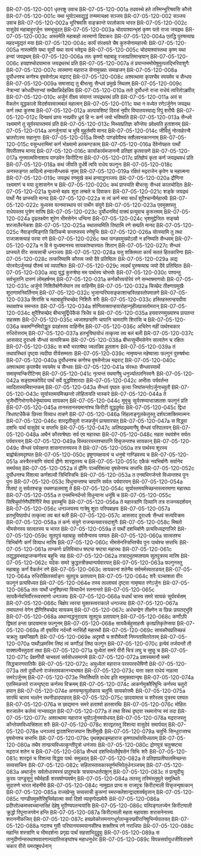 BR-07-05-120-001	धृतराष्ट्र उवाच
BR-07-05-120-001a	तदवस्थे हते तस्मिन्भूरिश्रवसि कौरवे
BR-07-05-120-001c	यथा भूयोऽभवद्युद्धं तन्ममाचक्ष्व सञ्जय
BR-07-05-120-002	सञ्जय उवाच
BR-07-05-120-002a	भूरिश्रवसि सङ्क्रान्ते परलोकाय भारत
BR-07-05-120-002c	वासुदेवं महाबाहुरर्जुनः समचूचुदत्
BR-07-05-120-003a	चोदयाश्वान्भृशं कृष्ण यतो राजा जयद्रथः
BR-07-05-120-003c	अस्तमेति महाबाहो त्वरमाणो दिवाकरः
BR-07-05-120-004a	एतद्धि पुरुषव्याघ्र महदभ्युद्यतं मया
BR-07-05-120-004c	कार्यं संरक्ष्यते चैष कुरुसेनामहारथैः
BR-07-05-120-005a	नास्तमेति यथा सूर्यो यथा सत्यं भवेद्वचः
BR-07-05-120-005c	चोदयाश्वांस्तथा कृष्ण यथा हन्यां जयद्रथम्
BR-07-05-120-006a	ततः कृष्णो महाबाहू रजतप्रतिमान्हयान्
BR-07-05-120-006c	हयज्ञश्चोदयामास जयद्रथरथं प्रति
BR-07-05-120-007a	तं प्रयान्तममोघेषुमुत्पतद्भिरिवाशुगैः
BR-07-05-120-007c	त्वरमाणा महाराज सेनामुख्याः समाव्रजन्
BR-07-05-120-008a	दुर्योधनश्च कर्णश्च वृषसेनोऽथ मद्रराट्
BR-07-05-120-008c	अश्वत्थामा कृपश्चैव स्वयमेव च सैन्धवः
BR-07-05-120-009a	समासाद्य तु बीभत्सुः सैन्धवं प्रमुखे स्थितम्
BR-07-05-120-009c	नेत्राभ्यां क्रोधदीप्ताभ्यां सम्प्रैक्षन्निर्दहन्निव
BR-07-05-120-010a	ततो दुर्योधनो राजा राधेयं त्वरितोऽब्रवीत्
BR-07-05-120-010c	अर्जुनं वीक्ष्य संयान्तं जयद्रथरथं प्रति
BR-07-05-120-011a	अयं स वैकर्तन युद्धकालो विदर्शयस्वात्मबलं महात्मन्
BR-07-05-120-011c	यथा न वध्येत रणेऽर्जुनेन जयद्रथः कर्ण तथा कुरुष्व
BR-07-05-120-012a	अल्पावशिष्टं दिवसं नृवीर विघातयस्वाद्य रिपुं शरौघैः
BR-07-05-120-012c	दिनक्षयं प्राप्य नरप्रवीर ध्रुवं हि नः कर्ण जयो भविष्यति
BR-07-05-120-013a	सैन्धवे रक्ष्यमाणे तु सूर्यस्यास्तमयं प्रति
BR-07-05-120-013c	मिथ्याप्रतिज्ञः कौन्तेयः प्रवेक्ष्यति हुताशनम्
BR-07-05-120-014a	अनर्जुनायां च भुवि मुहूर्तमपि मानद
BR-07-05-120-014c	जीवितुं नोत्सहेरन्वै भ्रातरोऽस्य सहानुगाः
BR-07-05-120-015a	विनष्टैः पाण्डवेयैश्च सशैलवनकाननाम्
BR-07-05-120-015c	वसुन्धरामिमां कर्ण भोक्ष्यामो हतकण्टकाम्
BR-07-05-120-016a	दैवेनोपहतः पार्थो विपरीतश्च मानद
BR-07-05-120-016c	कार्याकार्यमजानन्वै प्रतिज्ञां कृतवान्रणे
BR-07-05-120-017a	नूनमात्मविनाशाय पाण्डवेन किरीटिना
BR-07-05-120-017c	प्रतिज्ञेयं कृता कर्ण जयद्रथवधं प्रति
BR-07-05-120-018a	कथं जीवति दुर्धर्षे त्वयि राधेय फल्गुनः
BR-07-05-120-018c	अनस्तङ्गत आदित्ये हन्यात्सैन्धवकं नृपम्
BR-07-05-120-019a	रक्षितं मद्रराजेन कृपेण च महात्मना
BR-07-05-120-019c	जयद्रथं रणमुखे कथं हन्याद्धनञ्जयः
BR-07-05-120-020a	द्रौणिना रक्ष्यमाणं च मया दुःशासनेन च
BR-07-05-120-020c	कथं प्राप्स्यति बीभत्सुः सैन्धवं कालचोदितः
BR-07-05-120-021a	युध्यन्ते बहवः शूरा लम्बते च दिवाकरः
BR-07-05-120-021c	शङ्के जयद्रथं पार्थो नैव प्राप्स्यति मानद
BR-07-05-120-022a	स त्वं कर्ण मया सार्धं शूरैश्चान्यैर्महारथैः
BR-07-05-120-022c	युध्यस्व यत्नमास्थाय परं पार्थेन संयुगे
BR-07-05-120-023a	एवमुक्तस्तु राधेयस्तव पुत्रेण मारिष
BR-07-05-120-023c	दुर्योधनमिदं वाक्यं प्रत्युवाच कुरूत्तमम्
BR-07-05-120-024a	दृढलक्ष्येण शूरेण भीमसेनेन धन्विना
BR-07-05-120-024c	भृशमुद्वेजितः सङ्ख्ये शरजालैरनेकशः
BR-07-05-120-025a	स्थातव्यमिति तिष्ठामि रणे सम्प्रति मानद
BR-07-05-120-025c	नैवाङ्गमिङ्गति किञ्चिन्मे सन्तप्तस्य रणेषुभिः
BR-07-05-120-026a	योत्स्यामि तु तथा राजञ्शक्त्याहं परया रणे
BR-07-05-120-026c	यथा पाण्डवमुख्योऽसौ न हनिष्यति सैन्धवम्
BR-07-05-120-027a	न हि मे युध्यमानस्य सायकांश्चास्यतः शितान्
BR-07-05-120-027c	सैन्धवं प्राप्स्यते वीरः सव्यसाची धनञ्जयः
BR-07-05-120-028a	यत्तु शक्तिमता कार्यं सततं हितकारिणा
BR-07-05-120-028c	तत्करिष्यामि कौरव्य जयो दैवे प्रतिष्ठितः
BR-07-05-120-029a	अद्य योत्स्येऽर्जुनमहं पौरुषं स्वं व्यपाश्रितः
BR-07-05-120-029c	त्वदर्थं पुरुषव्याघ्र जयो दैवे प्रतिष्ठितः
BR-07-05-120-030a	अद्य युद्धं कुरुश्रेष्ठ मम पार्थस्य चोभयोः
BR-07-05-120-030c	पश्यन्तु सर्वभूतानि दारुणं लोमहर्षणम्
BR-07-05-120-031a	कर्णकौरवयोरेवं रणे सम्भाषमाणयोः
BR-07-05-120-031c	अर्जुनो निशितैर्बाणैर्जघान तव वाहिनीम्
BR-07-05-120-032a	चिच्छेद तीक्ष्णाग्रमुखैः शूराणामनिवर्तिनाम्
BR-07-05-120-032c	भुजान्परिघसङ्काशान्हस्तिहस्तोपमान्रणे
BR-07-05-120-033a	शिरांसि च महाबाहुश्चिच्छेद निशितैः शरैः
BR-07-05-120-033c	हस्तिहस्तान्हयग्रीवा रथाक्षांश्च समन्ततः
BR-07-05-120-034a	शोणिताक्तान्हयारोहान्गृहीतप्रासतोमरान्
BR-07-05-120-034c	क्षुरैश्चिच्छेद बीभत्सुर्द्विधैकैकं त्रिधैव च
BR-07-05-120-035a	हयवारणमुख्याश्च प्रापतन्त सहस्रशः
BR-07-05-120-035c	ध्वजाश्छत्राणि चापानि चामराणि शिरांसि च
BR-07-05-120-036a	कक्षमग्निमिवोद्धूतः प्रदहंस्तव वाहिनीम्
BR-07-05-120-036c	अचिरेण महीं पार्थश्चकार रुधिरोत्तराम्
BR-07-05-120-037a	हतभूयिष्ठयोधं तत्कृत्वा तव बलं बली
BR-07-05-120-037c	आससाद दुराधर्षः सैन्धवं सत्यविक्रमः
BR-07-05-120-038a	बीभत्सुर्भीमसेनेन सात्वतेन च रक्षितः
BR-07-05-120-038c	स बभौ भरतश्रेष्ठ ज्वलन्निव हुताशनः
BR-07-05-120-039a	तं तथावस्थितं दृष्ट्वा त्वदीया वीर्यसम्मताः
BR-07-05-120-039c	नामृष्यन्त महेष्वासाः फल्गुनं पुरुषर्षभाः
BR-07-05-120-040a	दुर्योधनश्च कर्णश्च वृषसेनोऽथ मद्रराट्
BR-07-05-120-040c	अश्वत्थामा कृपश्चैव स्वयमेव च सैन्धवः
BR-07-05-120-041a	संरब्धाः सैन्धवस्यार्थे समावृण्वन्किरीटिनम्
BR-07-05-120-041c	नृत्यन्तं रथमार्गेषु धनुर्ज्यातलनिस्वनैः
BR-07-05-120-042a	सङ्ग्रामकोविदं पार्थं सर्वे युद्धविशारदाः
BR-07-05-120-042c	अभीताः पर्यवर्तन्त व्यादितास्यमिवान्तकम्
BR-07-05-120-043a	सैन्धवं पृष्ठतः कृत्वा जिघांसन्तोऽर्जुनाच्युतौ
BR-07-05-120-043c	सूर्यास्तमयमिच्छन्तो लोहितायति भास्करे
BR-07-05-120-044a	ते भुजैर्भोगिभोगाभैर्धनूंष्यायम्य सायकान्
BR-07-05-120-044c	मुमुचुः सूर्यरश्म्याभाञ्शतशः फल्गुनं प्रति
BR-07-05-120-045a	तानस्तानस्यमानांश्च किरीटी युद्धदुर्मदः
BR-07-05-120-045c	द्विधा त्रिधाष्टधैकैकं छित्त्वा विव्याध तान्रणे
BR-07-05-120-046a	सिंहलाङ्गूलकेतुस्तु दर्शयञ्शक्तिमात्मनः
BR-07-05-120-046c	शारद्वतीसुतो राजन्नर्जुनं प्रत्यवारयत्
BR-07-05-120-047a	स विद्ध्वा दशभिः पार्थं वासुदेवं च सप्तभिः
BR-07-05-120-047c	अतिष्ठद्रथमार्गेषु सैन्धवं परिपालयन्
BR-07-05-120-048a	अथैनं कौरवश्रेष्ठाः सर्व एव महारथाः
BR-07-05-120-048c	महता रथवंशेन सर्वतः पर्यवारयन्
BR-07-05-120-049a	विस्फारयन्तश्चापानि विसृजन्तश्च सायकान्
BR-07-05-120-049c	सैन्धवं पर्यरक्षन्त शासनात्तनयस्य ते
BR-07-05-120-050a	तत्र पार्थस्य शूरस्य बाह्वोर्बलमदृश्यत
BR-07-05-120-050c	इषूणामक्षयत्वं च धनुषो गाण्डिवस्य च
BR-07-05-120-051a	अस्त्रैरस्त्राणि संवार्य द्रौणेः शारद्वतस्य च
BR-07-05-120-051c	एकैकं नवभिर्बाणैः सर्वानेव समर्पयत्
BR-07-05-120-052a	तं द्रौणिः पञ्चविंशत्या वृषसेनश्च सप्तभिः
BR-07-05-120-052c	दुर्योधनश्च विंशत्या कर्णशल्यौ त्रिभिस्त्रिभिः
BR-07-05-120-053a	त एनमभिगर्जन्तो विध्यन्तश्च पुनः पुनः
BR-07-05-120-053c	विधुन्वन्तश्च चापानि सर्वतः पर्यवारयन्
BR-07-05-120-054a	श्लिष्टं तु सर्वतश्चक्रू रथमण्डलमाशु ते
BR-07-05-120-054c	सूर्यास्तमयमिच्छन्तस्त्वरमाणा महारथाः
BR-07-05-120-055a	त एनमभिनर्दन्तो विधुन्वाना धनूंषि च
BR-07-05-120-055c	सिषिचुर्मार्गणैर्घोरैर्गिरिं मेघा इवाम्बुभिः
BR-07-05-120-056a	ते महास्त्राणि दिव्यानि तत्र राजन्व्यदर्शयन्
BR-07-05-120-056c	धनञ्जयस्य गात्रेषु शूराः परिघबाहवः
BR-07-05-120-057a	हतभूयिष्ठयोधं तत्कृत्वा तव बलं बली
BR-07-05-120-057c	आससाद दुराधर्षः सैन्धवं सत्यविक्रमः
BR-07-05-120-058a	तं कर्णः संयुगे राजन्प्रत्यवारयदाशुगैः
BR-07-05-120-058c	मिषतो भीमसेनस्य सात्वतस्य च भारत
BR-07-05-120-059a	तं पार्थो दशभिर्बाणैः प्रत्यविध्यद्रणाजिरे
BR-07-05-120-059c	सूतपुत्रं महाबाहुः सर्वसैन्यस्य पश्यतः
BR-07-05-120-060a	सात्वतश्च त्रिभिर्बाणैः कर्णं विव्याध मारिष
BR-07-05-120-060c	भीमसेनस्त्रिभिश्चैव पुनः पार्थश्च सप्तभिः
BR-07-05-120-061a	तान्कर्णः प्रतिविव्याध षष्ट्या षष्ट्या महारथः
BR-07-05-120-061c	तद्युद्धमभवद्राजन्कर्णस्य बहुभिः सह
BR-07-05-120-062a	तत्राद्भुतमपश्याम सूतपुत्रस्य मारिष
BR-07-05-120-062c	यदेकः समरे क्रुद्धस्त्रीन्रथान्पर्यवारयत्
BR-07-05-120-063a	फल्गुनस्तु महाबाहुः कर्णं वैकर्तनं रणे
BR-07-05-120-063c	सायकानां शतेनैव सर्वमर्मस्वताडयत्
BR-07-05-120-064a	रुधिरोक्षितसर्वाङ्गः सूतपुत्रः प्रतापवान्
BR-07-05-120-064c	शरैः पञ्चाशता वीरः फल्गुनं प्रत्यविध्यत
BR-07-05-120-064e	तस्य तल्लाघवं दृष्ट्वा नामृष्यत रणेऽर्जुनः
BR-07-05-120-065a	ततः पार्थो धनुश्छित्त्वा विव्याधैनं स्तनान्तरे
BR-07-05-120-065c	सायकैर्नवभिर्वीरस्त्वरमाणो धनञ्जयः
BR-07-05-120-066a	वधार्थं चास्य समरे सायकं सूर्यवर्चसम्
BR-07-05-120-066c	चिक्षेप त्वरया युक्तस्त्वराकाले धनञ्जयः
BR-07-05-120-067a	तमापतन्तं वेगेन द्रौणिश्चिच्छेद सायकम्
BR-07-05-120-067c	अर्धचन्द्रेण तीक्ष्णेन स छिन्नः प्रापतद्भुवि
BR-07-05-120-068a	अथान्यद्धनुरादाय सूतपुत्रः प्रतापवान्
BR-07-05-120-068c	कर्णोऽपि द्विषतां हन्ता छादयामास फल्गुनम्
BR-07-05-120-068e	सायकैर्बहुसाहस्रैः कृतप्रतिकृतेप्सया
BR-07-05-120-069a	तौ वृषाविव नर्दन्तौ नरसिंहौ महारथौ
BR-07-05-120-069c	सायकौघप्रतिच्छन्नं चक्रतुः खमजिह्मगैः
BR-07-05-120-069e	अदृश्यौ च शरौघैस्तौ निघ्नतामितरेतरम्
BR-07-05-120-070a	पार्थोऽहमस्मि तिष्ठ त्वं कर्णोऽहं तिष्ठ फल्गुन
BR-07-05-120-070c	इत्येवं तर्जयन्तौ तौ वाक्शल्यैस्तुदतां तथा
BR-07-05-120-071a	युध्येतां समरे वीरौ चित्रं लघु च सुष्ठु च
BR-07-05-120-071c	प्रेक्षणीयौ चाभवतां सर्वयोधसमागमे
BR-07-05-120-072a	प्रशस्यमानौ समरे सिद्धचारणवातिकैः
BR-07-05-120-072c	अयुध्येतां महाराज परस्परवधैषिणौ
BR-07-05-120-073a	ततो दुर्योधनो राजंस्तावकानभ्यभाषत
BR-07-05-120-073c	यत्ता रक्षत राधेयं नाहत्वा समरेऽर्जुनम्
BR-07-05-120-073e	निवर्तिष्यति राधेय इति मामुक्तवान्वृषः
BR-07-05-120-074a	एतस्मिन्नन्तरे राजन्दृष्ट्वा कर्णस्य विक्रमम्
BR-07-05-120-074c	आकर्णमुक्तैरिषुभिः कर्णस्य चतुरो हयान्
BR-07-05-120-074e	अनयन्मृत्युलोकाय चतुर्भिः सायकोत्तमैः
BR-07-05-120-075a	सारथिं चास्य भल्लेन रथनीडादपाहरत्
BR-07-05-120-075c	छादयामास च शरैस्तव पुत्रस्य पश्यतः
BR-07-05-120-076a	स छाद्यमानः समरे हताश्वो हतसारथिः
BR-07-05-120-076c	मोहितः शरजालेन कर्तव्यं नाभ्यपद्यत
BR-07-05-120-077a	तं तथा विरथं दृष्ट्वा रथमारोप्य स्वं तदा
BR-07-05-120-077c	अश्वत्थामा महाराज भूयोऽर्जुनमयोधयत्
BR-07-05-120-078a	मद्रराजस्तु कौन्तेयमविध्यत्त्रिंशता शरैः
BR-07-05-120-078c	शारद्वतस्तु विंशत्या वासुदेवं समार्पयत्
BR-07-05-120-078e	धनञ्जयं द्वादशभिराजघान शिलीमुखैः
BR-07-05-120-079a	चतुर्भिः सिन्धुराजश्च वृषसेनश्च सप्तभिः
BR-07-05-120-079c	पृथक्पृथङ्महाराज कृष्णपार्थावविध्यताम्
BR-07-05-120-080a	तथैव तान्प्रत्यविध्यत्कुन्तीपुत्रो धनंजयः
BR-07-05-120-080c	द्रोणपुत्रं चतुःषष्ट्या मद्रराजं शतेन च
BR-07-05-120-081a	सैन्धवं दशभिर्भल्लैर्वृषसेनं त्रिभिः शरैः
BR-07-05-120-081c	शारद्वतं च विंशत्या विद्ध्वा पार्थः समुन्नदत्
BR-07-05-120-082a	ते प्रतिज्ञाप्रतीघातमिच्छन्तः सव्यसाचिनः
BR-07-05-120-082c	सहितास्तावकास्तूर्णमभिपेतुर्धनञ्जयम्
BR-07-05-120-083a	अथार्जुनः सर्वतोधारमस्त्रं प्रादुश्चक्रे त्रासयन्धार्तराष्ट्रान्
BR-07-05-120-083c	तं प्रत्युदीयुः कुरवः पाण्डुसूनुं रथैर्महार्हैः शरवर्षाण्यवर्षन्
BR-07-05-120-084a	ततस्तु तस्मिंस्तुमुले समुत्थिते सुदारुणे भारत मोहनीये
BR-07-05-120-084c	नामुह्यत प्राप्य स राजपुत्रः किरीटमाली विसृजन्पृषत्कान्
BR-07-05-120-085a	राज्यप्रेप्सुः सव्यसाची कुरूणां स्मरन्क्लेशान्द्वादशवर्षवृत्तान्
BR-07-05-120-085c	गाण्डीवमुक्तैरिषुभिर्महात्मा सर्वा दिशो व्यावृणोदप्रमेयैः
BR-07-05-120-086a	प्रदीप्तोल्कमभवच्चान्तरिक्षं देहेषु भूरीण्यपतन्वयांसि
BR-07-05-120-086c	यत्पिङ्गलज्येन किरीटमाली क्रुद्धो रिपूनाजगवेन हन्ति
BR-07-05-120-087a	किरीटमाली महता महायशाः शरासनेनास्य शराननीकजित्
BR-07-05-120-087c	हयप्रवेकोत्तमनागधूर्गतान्कुरुप्रवीरानिषुभिर्न्यपातयत्
BR-07-05-120-088a	गदाश्च गुर्वीः परिघानयस्मयानसींश्च शक्तीश्च रणे नराधिपाः
BR-07-05-120-088c	महान्ति शस्त्राणि च भीमदर्शनाः प्रगृह्य पार्थं सहसाभिदुद्रुवुः
BR-07-05-120-089a	स तानुदीर्णान्सरथाश्ववारणान्पदातिसङ्घांश्च महाधनुर्धरः
BR-07-05-120-089c	विपन्नसर्वायुधजीवितान्रणे चकार वीरो यमराष्ट्रवर्धनान्

